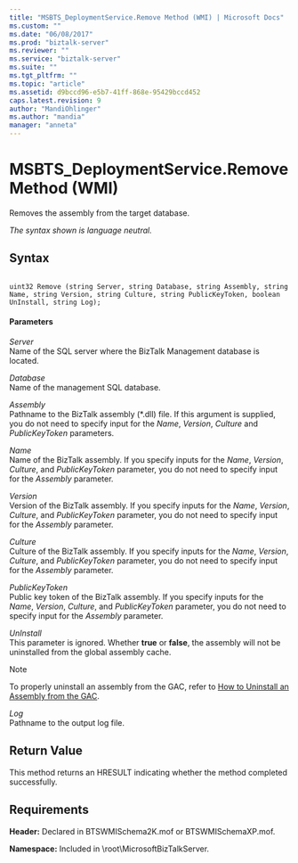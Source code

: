 ```yaml
---
title: "MSBTS_DeploymentService.Remove Method (WMI) | Microsoft Docs"
ms.custom: ""
ms.date: "06/08/2017"
ms.prod: "biztalk-server"
ms.reviewer: ""
ms.service: "biztalk-server"
ms.suite: ""
ms.tgt_pltfrm: ""
ms.topic: "article"
ms.assetid: d9bccd96-e5b7-41ff-868e-95429bccd452
caps.latest.revision: 9
author: "MandiOhlinger"
ms.author: "mandia"
manager: "anneta"
---
```

# MSBTS_DeploymentService.Remove Method (WMI)
Removes the assembly from the target database.  
  
 *The syntax shown is language neutral.*  
  
## Syntax  
  
```  
  
uint32 Remove (string Server, string Database, string Assembly, string Name, string Version, string Culture, string PublicKeyToken, boolean UnInstall, string Log);  
```  
  
#### Parameters  
 *Server*  
 Name of the SQL server where the BizTalk Management database is located.  
  
 *Database*  
 Name of the management SQL database.  
  
 *Assembly*  
 Pathname to the BizTalk assembly (\*.dll) file. If this argument is supplied, you do not need to specify input for the *Name*, *Version*, *Culture* and *PublicKeyToken* parameters.  
  
 *Name*  
 Name of the BizTalk assembly. If you specify inputs for the *Name*, *Version*, *Culture*, and *PublicKeyToken* parameter, you do not need to specify input for the *Assembly* parameter.  
  
 *Version*  
 Version of the BizTalk assembly. If you specify inputs for the *Name*, *Version*, *Culture*, and *PublicKeyToken* parameter, you do not need to specify input for the *Assembly* parameter.  
  
 *Culture*  
 Culture of the BizTalk assembly. If you specify inputs for the *Name*, *Version*, *Culture*, and *PublicKeyToken* parameter, you do not need to specify input for the *Assembly* parameter.  
  
 *PublicKeyToken*  
 Public key token of the BizTalk assembly. If you specify inputs for the *Name*, *Version*, *Culture*, and *PublicKeyToken* parameter, you do not need to specify input for the *Assembly* parameter.  
  
 *UnInstall*  
 This parameter is ignored. Whether **true** or **false**, the assembly will not be uninstalled from the global assembly cache.  
  
> [!NOTE]
>  To properly uninstall an assembly from the GAC, refer to [How to Uninstall an Assembly from the GAC](../Topic/How%20to%20Uninstall%20an%20Assembly%20from%20the%20GAC.md).  
  
 *Log*  
 Pathname to the output log file.  
  
## Return Value  
 This method returns an HRESULT indicating whether the method completed successfully.  
  
## Requirements  
 **Header:** Declared in BTSWMISchema2K.mof or BTSWMISchemaXP.mof.  
  
 **Namespace:** Included in \root\MicrosoftBizTalkServer.